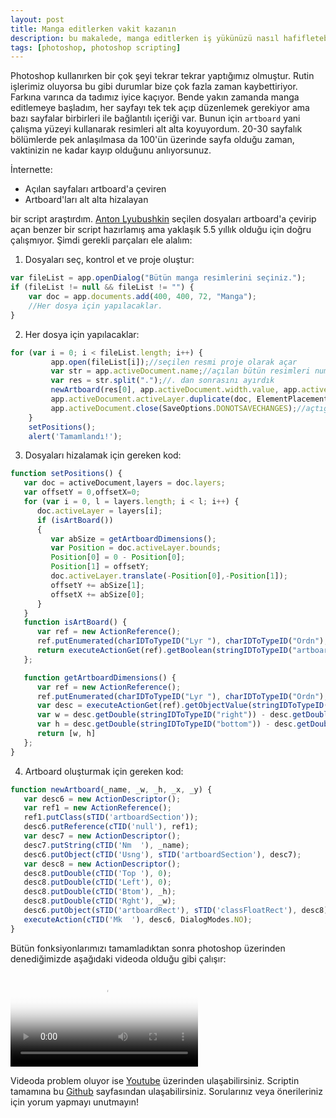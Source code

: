 ```yaml
---
layout: post
title: Manga editlerken vakit kazanın
description: bu makalede, manga editlerken iş yükünüzü nasıl hafifletebiliriz? onu inceleyeceğiz.
tags: [photoshop, photoshop scripting]
---
```

Photoshop kullanırken bir çok şeyi tekrar tekrar yaptığımız olmuştur. Rutin işlerimiz oluyorsa bu gibi durumlar bize çok fazla zaman kaybettiriyor. Farkına varınca da tadımız iyice kaçıyor. Bende yakın zamanda manga editlemeye başladım, her sayfayı tek tek açıp düzenlemek gerekiyor ama bazı sayfalar birbirleri ile bağlantılı içeriği var. Bunun için `artboard` yani çalışma yüzeyi kullanarak resimleri alt alta koyuyordum. 20-30 sayfalık bölümlerde pek anlaşılmasa da 100'ün üzerinde sayfa olduğu zaman, vaktinizin ne kadar kayıp olduğunu anlıyorsunuz.

İnternette:
* Açılan sayfaları artboard'a çeviren
* Artboard'ları alt alta hizalayan

bir script araştırdım. [Anton Lyubushkin][antonL] seçilen dosyaları artboard'a çevirip açan benzer bir script hazırlamış ama yaklaşık 5.5 yıllık olduğu için doğru çalışmıyor. Şimdi gerekli parçaları ele alalım:

[antonL]: https://community.adobe.com/t5/photoshop/import-images-to-artboards/td-p/8430829

1. Dosyaları seç, kontrol et ve proje oluştur:
```javascript
var fileList = app.openDialog("Bütün manga resimlerini seçiniz.");
if (fileList != null && fileList != "") {
    var doc = app.documents.add(400, 400, 72, "Manga");
    //Her dosya için yapılacaklar.
}
```
2. Her dosya için yapılacaklar:
```javascript
for (var i = 0; i < fileList.length; i++) {
         app.open(fileList[i]);//seçilen resmi proje olarak açar
         var str = app.activeDocument.name;//açılan bütün resimleri numaralandırmak için ismini tutan bir değişken ekledik
         var res = str.split(".");//. dan sonrasını ayırdık
         newArtboard(res[0], app.activeDocument.width.value, app.activeDocument.height.value, 0, delta);//açılan resim artboarda çevirildi
         app.activeDocument.activeLayer.duplicate(doc, ElementPlacement.INSIDE);//projemize artboard'ı kopyaladık
         app.activeDocument.close(SaveOptions.DONOTSAVECHANGES);//açtığımız resmi kaydetmeden kapattık
    }
    setPositions();
    alert('Tamamlandı!');
```
3. Dosyaları hizalamak için gereken kod:
```javascript
function setPositions() {
   var doc = activeDocument,layers = doc.layers;
   var offsetY = 0,offsetX=0;
   for (var i = 0, l = layers.length; i < l; i++) {
      doc.activeLayer = layers[i];
      if (isArtBoard()) 
      {
         var abSize = getArtboardDimensions();
         var Position = doc.activeLayer.bounds;
         Position[0] = 0 - Position[0];
         Position[1] = offsetY;
         doc.activeLayer.translate(-Position[0],-Position[1]);
         offsetY += abSize[1];
         offsetX += abSize[0];
      }
   }
   function isArtBoard() {
      var ref = new ActionReference();
      ref.putEnumerated(charIDToTypeID("Lyr "), charIDToTypeID("Ordn"), charIDToTypeID("Trgt"));
      return executeActionGet(ref).getBoolean(stringIDToTypeID("artboardEnabled"));
   };

   function getArtboardDimensions() {
      var ref = new ActionReference();
      ref.putEnumerated(charIDToTypeID("Lyr "), charIDToTypeID("Ordn"), charIDToTypeID("Trgt"));
      var desc = executeActionGet(ref).getObjectValue(stringIDToTypeID("artboard")).getObjectValue(stringIDToTypeID("artboardRect"));
      var w = desc.getDouble(stringIDToTypeID("right")) - desc.getDouble(stringIDToTypeID("left"));
      var h = desc.getDouble(stringIDToTypeID("bottom")) - desc.getDouble(stringIDToTypeID("top"));
      return [w, h]
   };
}
```
4. Artboard oluşturmak için gereken kod:
```javascript
function newArtboard(_name, _w, _h, _x, _y) {
   var desc6 = new ActionDescriptor();
   var ref1 = new ActionReference();
   ref1.putClass(sTID('artboardSection'));
   desc6.putReference(cTID('null'), ref1);
   var desc7 = new ActionDescriptor();
   desc7.putString(cTID('Nm  '), _name);
   desc6.putObject(cTID('Usng'), sTID('artboardSection'), desc7);
   var desc8 = new ActionDescriptor();
   desc8.putDouble(cTID('Top '), 0);
   desc8.putDouble(cTID('Left'), 0);
   desc8.putDouble(cTID('Btom'), _h);
   desc8.putDouble(cTID('Rght'), _w);
   desc6.putObject(sTID('artboardRect'), sTID('classFloatRect'), desc8);
   executeAction(cTID('Mk  '), desc6, DialogModes.NO);
}
```
Bütün fonksiyonlarımızı tamamladıktan sonra photoshop üzerinden denediğimizde aşağıdaki videoda olduğu gibi çalışır:

<video preload="auto" poster="/assets/img/ps-thumb.png" src="/assets/video/screen-recorder-sat-feb-06-2021-00-03-56.webm" type="video/mp4" autoplay controls></video>

Videoda problem oluyor ise [Youtube][youtubelink] üzerinden ulaşabilirsiniz. Scriptin tamamına bu [Github][githublink] sayfasından ulaşabilirsiniz. Sorularınız veya önerileriniz için yorum yapmayı unutmayın!

[githublink]: https://github.com/ergulburak/PhotoshopScripts-MangaEditing
[youtubelink]: https://www.youtube.com/watch?v=msskMjMZeY4